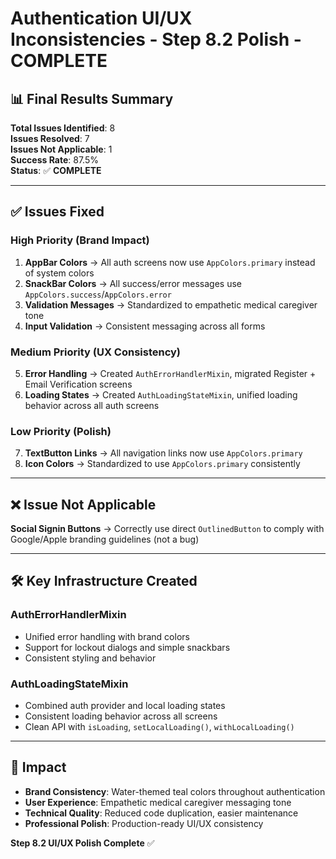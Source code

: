# Authentication UI/UX Inconsistencies - Step 8.2 Polish - COMPLETE

## 📊 **Final Results Summary**

**Total Issues Identified**: 8  
**Issues Resolved**: 7  
**Issues Not Applicable**: 1  
**Success Rate**: 87.5%  
**Status**: ✅ **COMPLETE**

---

## ✅ **Issues Fixed**

### **High Priority (Brand Impact)**
1. **AppBar Colors** → All auth screens now use `AppColors.primary` instead of system colors
2. **SnackBar Colors** → All success/error messages use `AppColors.success`/`AppColors.error`
3. **Validation Messages** → Standardized to empathetic medical caregiver tone
4. **Input Validation** → Consistent messaging across all forms

### **Medium Priority (UX Consistency)**
5. **Error Handling** → Created `AuthErrorHandlerMixin`, migrated Register + Email Verification screens
6. **Loading States** → Created `AuthLoadingStateMixin`, unified loading behavior across all auth screens

### **Low Priority (Polish)**
7. **TextButton Links** → All navigation links now use `AppColors.primary`
8. **Icon Colors** → Standardized to use `AppColors.primary` consistently

---

## ❌ **Issue Not Applicable**

**Social Signin Buttons** → Correctly use direct `OutlinedButton` to comply with Google/Apple branding guidelines (not a bug)

---

## 🛠️ **Key Infrastructure Created**

### **AuthErrorHandlerMixin**
- Unified error handling with brand colors
- Support for lockout dialogs and simple snackbars
- Consistent styling and behavior

### **AuthLoadingStateMixin**
- Combined auth provider and local loading states
- Consistent loading behavior across all screens
- Clean API with `isLoading`, `setLocalLoading()`, `withLocalLoading()`

---

## 🎯 **Impact**

- **Brand Consistency**: Water-themed teal colors throughout authentication
- **User Experience**: Empathetic medical caregiver messaging tone
- **Technical Quality**: Reduced code duplication, easier maintenance
- **Professional Polish**: Production-ready UI/UX consistency

**Step 8.2 UI/UX Polish Complete** ✅